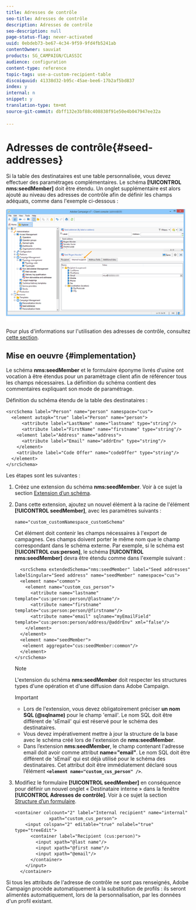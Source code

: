```yaml
---
title: Adresses de contrôle
seo-title: Adresses de contrôle
description: Adresses de contrôle
seo-description: null
page-status-flag: never-activated
uuid: 0ebdeb73-be67-4c34-9f59-9fd4fb5241ab
contentOwner: sauviat
products: SG_CAMPAIGN/CLASSIC
audience: configuration
content-type: reference
topic-tags: use-a-custom-recipient-table
discoiquuid: 41338d32-b95c-45ae-bee6-17b2af5bd837
index: y
internal: n
snippet: y
translation-type: tm+mt
source-git-commit: dbff132e3bf88c408838f91e50e4b047947ee32a

---
```



# Adresses de contrôle{#seed-addresses}

Si la table des destinataires est une table personnalisée, vous devez effectuer des paramétrages complémentaires. Le schéma **[!UICONTROL nms:seedMember]** doit être étendu. Un onglet supplémentaire est alors ajouté au niveau des adresses de contrôle afin de définir les champs adéquats, comme dans l&#39;exemple ci-dessous :

![](assets/s_ncs_user_seedlist_new_tab.png)

Pour plus d&#39;informations sur l&#39;utilisation des adresses de contrôle, consultez [cette section](../../delivery/using/about-seed-addresses.md).

## Mise en oeuvre {#implementation}

Le schéma **nms:seedMember** et le formulaire éponyme livrés d&#39;usine ont vocation à être étendus pour un paramètrage client afin de référencer tous les champs nécessaires. La définition du schéma contient des commentaires expliquant son mode de paramétrage.

Définition du schéma étendu de la table des destinataires :

```
<srcSchema label="Person" name="person" namespace="cus">
  <element autopk="true" label="Person" name="person">
      <attribute label="LastName" name="lastname" type="string"/>
      <attribute label="FirstName" name="firstname" type="string"/>
    <element label="Address" name="address">
      <attribute label="Email" name="addrEnv" type="string"/>
    </element>
    <attribute label="Code Offer" name="codeOffer" type="string"/>
  </element>
</srcSchema>
```

Les étapes sont les suivantes :

1. Créez une extension du schéma **nms:seedMember**. Voir à ce sujet la section [Extension d’un schéma](../../configuration/using/extending-a-schema.md).
1. Dans cette extension, ajoutez un nouvel élément à la racine de l&#39;élément **[!UICONTROL seedMember]**, avec les paramètres suivants :

   ```
   name="custom_customNamespace_customSchema"
   ```

   Cet élément doit contenir les champs nécessaires à l&#39;export de campagnes. Ces champs doivent porter le même nom que le champ correspondant dans le schéma externe. Par exemple, si le schéma est **[!UICONTROL cus:person]**, le schéma **[!UICONTROL nms:seedMember]** devra être étendu comme dans l&#39;exemple suivant :

   ```
     <srcSchema extendedSchema="nms:seedMember" label="Seed addresses" labelSingular="Seed address" name="seedMember" namespace="cus">
     <element name="common">
       <element name="custom_cus_person">
         <attribute name="lastname" template="cus:person:person/@lastname"/>
         <attribute name="firstname" template="cus:person:person/@firstname"/>
         <attribute name="email" sqlname="myEmailField" template="cus:person:person/address/@addrEnv" xml="false"/>
       </element>
     </element>
     <element name="seedMember">
      <element aggregate="cus:seedMember:common"/>
     </element>
   </srcSchema>
   ```

   >[!NOTE]
   >
   >L&#39;extension du schéma **nms:seedMember** doit respecter les structures types d&#39;une opération et d&#39;une diffusion dans Adobe Campaign.

   >[!IMPORTANT]
   >
   >
   >    
   >    
   >    * Lors de l&#39;extension, vous devez obligatoirement préciser **un nom SQL (@sqlname)** pour le champ &#39;email&#39;. Le nom SQL doit être différent de &#39;sEmail&#39; qui est réservé pour le schéma des destinataires.
   >    * Vous devez impérativement mettre à jour la structure de la base avec le schéma créé lors de l&#39;extension de **nms:seedMember**.
   >    * Dans l’extension **nms:seedMember**, le champ contenant l&#39;adresse email doit avoir comme attribut **name=&quot;email&quot;**. Le nom SQL doit être différent de &#39;sEmail&#39; qui est déjà utilisé pour le schéma des destinataires. Cet attribut doit être immédiatement déclaré sous l’élément **`<element name="custom_cus_person" />`**.


1. Modifiez le formulaire **[!UICONTROL seedMember]** en conséquence pour définir un nouvel onglet « Destinataire interne » dans la fenêtre **[!UICONTROL Adresses de contrôle]**. Voir à ce sujet la section [Structure d’un formulaire](../../configuration/using/form-structure.md).

   ```
   <container colcount="2" label="Internal recipient" name="internal"
                xpath="custom_cus_person">
       <input colspan="2" editable="true" nolabel="true" type="treeEdit">
         <container label="Recipient (cus:person)">
           <input xpath="@last name"/>
           <input xpath="@first name"/>
           <input xpath="@email"/>
         </container>
       </input>
     </container>
   ```

Si tous les attributs de l&#39;adresse de contrôle ne sont pas renseignés, Adobe Campaign procède automatiquement à la substitution de profils : ils seront alimentés automatiquement, lors de la personnalisation, par les données d&#39;un profil existant.
